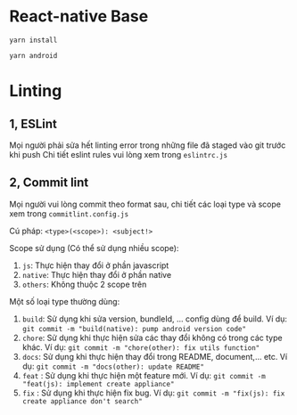# React-native Base

```
yarn install

yarn android

```

# Linting

## 1, ESLint

Mọi người phải sửa hết linting error trong những file đã staged vào git trước khi push
Chi tiết eslint rules vui lòng xem trong `eslintrc.js`

## 2, Commit lint

Mọi người vui lòng commit theo format sau, chi tiết các loại type và scope xem trong `commitlint.config.js`

Cú pháp: `<type>(<scope>): <subject!>`

Scope sử dụng (Có thể sử dụng nhiều scope):

1. `js`: Thực hiện thay đổi ở phần javascript
2. `native`: Thực hiện thay đổi ở phần native
3. `others`: Không thuộc 2 scope trên

Một số loại type thường dùng:

1. `build`: Sử dụng khi sửa version, bundleId, ... config dùng để build.
   Ví dụ: `git commit -m "build(native): pump android version code"`
1. `chore`: Sử dụng khi thực hiện sửa các thay đổi không có trong các type khác.
   Ví dụ: `git commit -m "chore(other): fix utils function"`
1. `docs`: Sử dụng khi thực hiện thay đổi trong README, document,... etc.
   Ví dụ: `git commit -m "docs(other): update README"`
1. `feat` : Sử dụng khi thực hiện một feature mới.
   Ví dụ: `git commit -m "feat(js): implement create appliance"`
1. `fix` : Sử dụng khi thực hiện fix bug.
   Ví dụ: `git commit -m "fix(js): fix create appliance don't search"`
